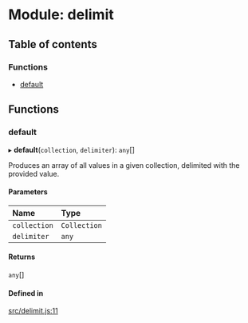 # Module: delimit

## Table of contents

### Functions

- [default](delimit.md#default)

## Functions

### default

▸ **default**(`collection`, `delimiter`): `any`[]

Produces an array of all values in a given collection, delimited with the provided value.

#### Parameters

| Name | Type |
| :------ | :------ |
| `collection` | `Collection` |
| `delimiter` | `any` |

#### Returns

`any`[]

#### Defined in

[src/delimit.js:11](https://github.com/Twipped/js-utils/blob/f2eceb5/src/delimit.js#L11)
